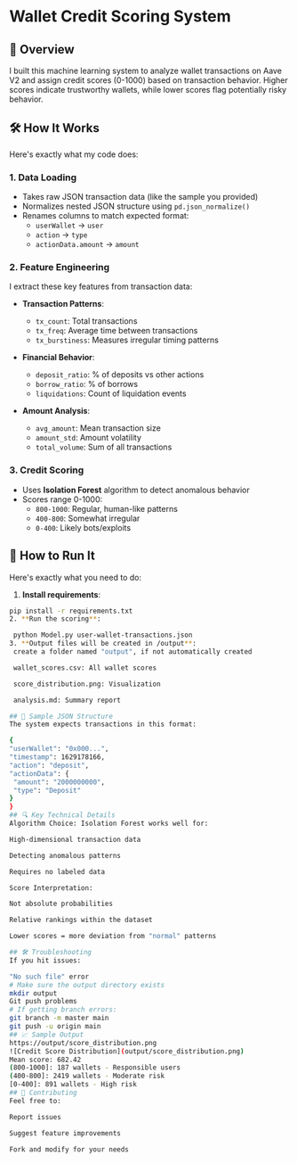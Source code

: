 # Wallet Credit Scoring System

## 📌 Overview
I built this machine learning system to analyze wallet transactions on Aave V2 and assign credit scores (0-1000) based on transaction behavior. Higher scores indicate trustworthy wallets, while lower scores flag potentially risky behavior.

## 🛠 How It Works
Here's exactly what my code does:

### 1. Data Loading
- Takes raw JSON transaction data (like the sample you provided)
- Normalizes nested JSON structure using `pd.json_normalize()`
- Renames columns to match expected format:
  - `userWallet` → `user`
  - `action` → `type`
  - `actionData.amount` → `amount`

### 2. Feature Engineering
I extract these key features from transaction data:
- **Transaction Patterns**:
  - `tx_count`: Total transactions
  - `tx_freq`: Average time between transactions
  - `tx_burstiness`: Measures irregular timing patterns

- **Financial Behavior**:
  - `deposit_ratio`: % of deposits vs other actions
  - `borrow_ratio`: % of borrows
  - `liquidations`: Count of liquidation events

- **Amount Analysis**:
  - `avg_amount`: Mean transaction size
  - `amount_std`: Amount volatility
  - `total_volume`: Sum of all transactions

### 3. Credit Scoring
- Uses **Isolation Forest** algorithm to detect anomalous behavior
- Scores range 0-1000:
  - `800-1000`: Regular, human-like patterns
  - `400-800`: Somewhat irregular
  - `0-400`: Likely bots/exploits

## 🚀 How to Run It
Here's exactly what you need to do:

 1. **Install requirements**:
   ```bash
   pip install -r requirements.txt
 2. **Run the scoring**:

    python Model.py user-wallet-transactions.json
 3. **Output files will be created in /output**:
    create a folder named "output", if not automatically created

    wallet_scores.csv: All wallet scores

    score_distribution.png: Visualization

    analysis.md: Summary report

## 📂 Sample JSON Structure
The system expects transactions in this format:

{
  "userWallet": "0x000...",
  "timestamp": 1629178166,
  "action": "deposit",
  "actionData": {
    "amount": "2000000000",
    "type": "Deposit"
  }
}
## 🔍 Key Technical Details
Algorithm Choice: Isolation Forest works well for:

High-dimensional transaction data

Detecting anomalous patterns

Requires no labeled data

Score Interpretation:

Not absolute probabilities

Relative rankings within the dataset

Lower scores = more deviation from "normal" patterns

## 🛠 Troubleshooting
If you hit issues:

"No such file" error
# Make sure the output directory exists
mkdir output
Git push problems
# If getting branch errors:
git branch -m master main
git push -u origin main
## 📈 Sample Output
https://output/score_distribution.png
![Credit Score Distribution](output/score_distribution.png)
Mean score: 682.42
(800-1000]: 187 wallets - Responsible users
(400-800]: 2419 wallets - Moderate risk
[0-400]: 891 wallets - High risk
## 🤝 Contributing
Feel free to:

Report issues

Suggest feature improvements

Fork and modify for your needs